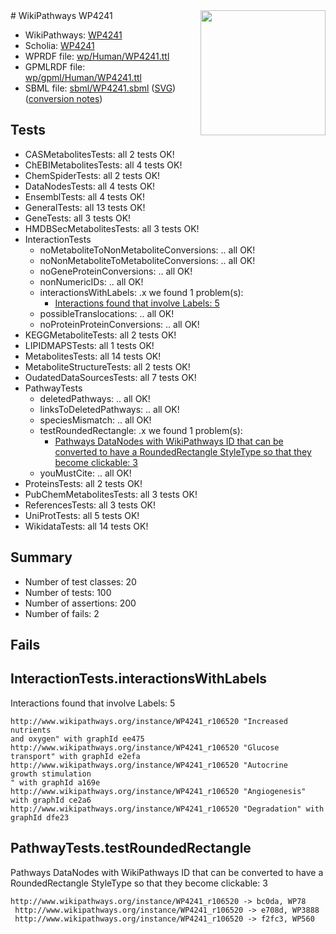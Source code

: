 <img style="float: right; width: 200px" src="../logo.png" />
# WikiPathways WP4241

* WikiPathways: [WP4241](https://identifiers.org/wikipathways:WP4241)
* Scholia: [WP4241](https://scholia.toolforge.org/wikipathways/WP4241)
* WPRDF file: [wp/Human/WP4241.ttl](../wp/Human/WP4241.ttl)
* GPMLRDF file: [wp/gpml/Human/WP4241.ttl](../wp/gpml/Human/WP4241.ttl)
* SBML file: [sbml/WP4241.sbml](../sbml/WP4241.sbml) ([SVG](../sbml/WP4241.svg)) ([conversion notes](../sbml/WP4241.txt))

## Tests
* CASMetabolitesTests: all 2 tests OK!
* ChEBIMetabolitesTests: all 4 tests OK!
* ChemSpiderTests: all 2 tests OK!
* DataNodesTests: all 4 tests OK!
* EnsemblTests: all 4 tests OK!
* GeneralTests: all 13 tests OK!
* GeneTests: all 3 tests OK!
* HMDBSecMetabolitesTests: all 3 tests OK!
* InteractionTests
    * noMetaboliteToNonMetaboliteConversions: .. all OK!
    * noNonMetaboliteToMetaboliteConversions: .. all OK!
    * noGeneProteinConversions: .. all OK!
    * nonNumericIDs: .. all OK!
    * interactionsWithLabels: .x we found 1 problem(s):
        * [Interactions found that involve Labels: 5](#630d267c)
    * possibleTranslocations: .. all OK!
    * noProteinProteinConversions: .. all OK!
* KEGGMetaboliteTests: all 2 tests OK!
* LIPIDMAPSTests: all 1 tests OK!
* MetabolitesTests: all 14 tests OK!
* MetaboliteStructureTests: all 2 tests OK!
* OudatedDataSourcesTests: all 7 tests OK!
* PathwayTests
    * deletedPathways: .. all OK!
    * linksToDeletedPathways: .. all OK!
    * speciesMismatch: .. all OK!
    * testRoundedRectangle: .x we found 1 problem(s):
        * [Pathways DataNodes with WikiPathways ID that can be converted to have a RoundedRectangle StyleType so that they become clickable: 3](#9fbad3cd)
    * youMustCite: .. all OK!
* ProteinsTests: all 2 tests OK!
* PubChemMetabolitesTests: all 3 tests OK!
* ReferencesTests: all 3 tests OK!
* UniProtTests: all 5 tests OK!
* WikidataTests: all 14 tests OK!


## Summary

* Number of test classes: 20
* Number of tests: 100
* Number of assertions: 200
* Number of fails: 2

## Fails

<a name="630d267c" />

## InteractionTests.interactionsWithLabels

Interactions found that involve Labels: 5
```
http://www.wikipathways.org/instance/WP4241_r106520 "Increased nutrients
and oxygen" with graphId ee475
http://www.wikipathways.org/instance/WP4241_r106520 "Glucose transport" with graphId e2efa
http://www.wikipathways.org/instance/WP4241_r106520 "Autocrine 
growth stimulation
" with graphId a169e
http://www.wikipathways.org/instance/WP4241_r106520 "Angiogenesis" with graphId ce2a6
http://www.wikipathways.org/instance/WP4241_r106520 "Degradation" with graphId dfe23
```

<a name="9fbad3cd" />

## PathwayTests.testRoundedRectangle

Pathways DataNodes with WikiPathways ID that can be converted to have a RoundedRectangle StyleType so that they become clickable: 3
```
http://www.wikipathways.org/instance/WP4241_r106520 -> bc0da, WP78
 http://www.wikipathways.org/instance/WP4241_r106520 -> e708d, WP3888
 http://www.wikipathways.org/instance/WP4241_r106520 -> f2fc3, WP560
 ```

